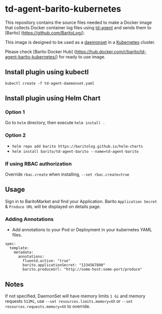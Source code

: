 # td-agent-barito-kubernetes

This repository contains the source files needed to make a Docker image
that collects Docker container log files using [td-agent](http://www.fluentd.org/)
and sends them to [Barito] (https://github.com/BaritoLog/).

This image is designed to be used as a [daemonset](http://kubernetes.io/docs/admin/daemons) in a [Kubernetes](https://github.com/kubernetes/kubernetes) cluster.

Please check [Barito Docker Hub] (https://hub.docker.com/r/barito/td-agent-barito-kubernetes/) for ready to use  image.

## Install plugin using kubectl

`kubectl create -f td-agent-daemonset.yaml`

## Install plugin using Helm Chart

### Option 1 
Go to `helm` directory, then execute `helm install .`

### Option 2

- `helm repo add barito https://baritolog.github.io/helm-charts`
- `helm install barito/td-agent-barito --name=td-agent-barito`

### If using RBAC authorization

Override `rbac.create` when installing, `--set rbac.create=true`

## Usage

Sign in to BaritoMarket and find your Application. Barito `Application Secret` & `Produce URL` will be displayed on details page.

### Adding Annotations
* Add annotations to your Pod or Deployment in your kubernetes YAML files.
```shell
spec:
  template:
    metadata:
      annotations:
        fluentd.active: "true"
        barito.applicationSecret: "1234567890"
        barito.produceUrl: "http://some-host:some-port/produce"
```

## Notes

If not specified, DaemonSet will have memory limits `1 Gi` and memory requests `512Mi`, use `--set resources.limits.memory=XX` or `--set resources.requests.memory=XX` to override.